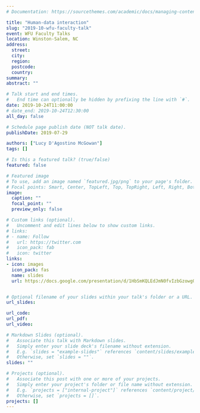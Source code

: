 ```yaml
---
# Documentation: https://sourcethemes.com/academic/docs/managing-content/

title: "Human-data interaction"
slug: "2019-10-wfu-faculty-talk"
event: WFU Faculty Talks
location: Winston-Salem, NC
address:
  street:
  city:
  region:
  postcode:
  country:
summary:
abstract: ""

# Talk start and end times.
#   End time can optionally be hidden by prefixing the line with `#`.
date: 2019-10-24T11:00:00
# date_end: 2019-10-24T12:30:00
all_day: false

# Schedule page publish date (NOT talk date).
publishDate: 2019-07-29

authors: ["Lucy D'Agostino McGowan"]
tags: []

# Is this a featured talk? (true/false)
featured: false

# Featured image
# To use, add an image named `featured.jpg/png` to your page's folder. 
# Focal points: Smart, Center, TopLeft, Top, TopRight, Left, Right, BottomLeft, Bottom, BottomRight.
image:
  caption: ""
  focal_point: ""
  preview_only: false

# Custom links (optional).
#   Uncomment and edit lines below to show custom links.
# links:
# - name: Follow
#   url: https://twitter.com
#   icon_pack: fab
#   icon: twitter
links:
- icon: images
  icon_pack: fas
  name: slides
  url: https://docs.google.com/presentation/d/1HbSmKQLEdJmN0fvIzbGzowgQ1NtZ-hgqganW6amFuW8/edit?usp=sharing


# Optional filename of your slides within your talk's folder or a URL.
url_slides:

url_code:
url_pdf:
url_video:

# Markdown Slides (optional).
#   Associate this talk with Markdown slides.
#   Simply enter your slide deck's filename without extension.
#   E.g. `slides = "example-slides"` references `content/slides/example-slides.md`.
#   Otherwise, set `slides = ""`.
slides: ""

# Projects (optional).
#   Associate this post with one or more of your projects.
#   Simply enter your project's folder or file name without extension.
#   E.g. `projects = ["internal-project"]` references `content/project/deep-learning/index.md`.
#   Otherwise, set `projects = []`.
projects: []
---
```

